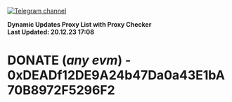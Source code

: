 [![Telegram channel](https://img.shields.io/endpoint?url=https://runkit.io/damiankrawczyk/telegram-badge/branches/master?url=https://t.me/n4z4v0d)](https://t.me/n4z4v0d) 

**Dynamic Updates Proxy List with Proxy Checker**  
**Last Updated: 20.12.23 17:08**

# DONATE (_any evm_) - 0xDEADf12DE9A24b47Da0a43E1bA70B8972F5296F2
